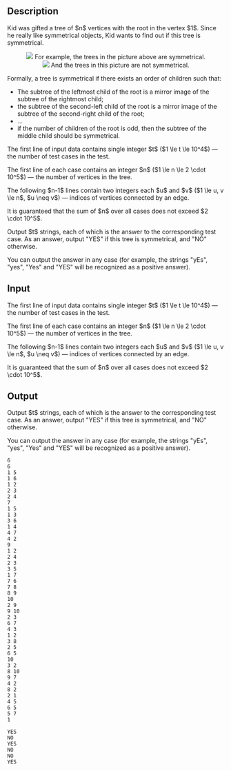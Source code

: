 ## Description

<div><p>Kid was gifted a tree of $n$ vertices with the root in the vertex $1$. Since he really like <span class="tex-font-style-it">symmetrical</span> objects, Kid wants to find out if this tree is <span class="tex-font-style-it">symmetrical</span>.</p><center> <img class="tex-graphics" src="file://fy0duK4b.png" style="max-width: 100.0%;max-height: 100.0%;"> <span class="tex-font-size-small">For example, the trees in the picture above are <span class="tex-font-style-it">symmetrical</span>.</span> </center><center> <img class="tex-graphics" src="file://6zlk92Es.png" style="max-width: 100.0%;max-height: 100.0%;"> <span class="tex-font-size-small">And the trees in this picture are not <span class="tex-font-style-it">symmetrical</span>.</span> </center><p>Formally, a tree is <span class="tex-font-style-it">symmetrical</span> if there exists an order of children such that:</p><ul> <li> The subtree of the leftmost child of the root is a mirror image of the subtree of the rightmost child; </li><li> the subtree of the second-left child of the root is a mirror image of the subtree of the second-right child of the root; </li><li> ... </li><li> if the number of children of the root is odd, then the subtree of the middle child should be <span class="tex-font-style-it">symmetrical</span>. </li></ul></div><div class="input-specification"><p>The first line of input data contains single integer $t$ ($1 \le t \le 10^4$)&nbsp;— the number of test cases in the test.</p><p>The first line of each case contains an integer $n$ ($1 \le n \le 2 \cdot 10^5$)&nbsp;— the number of vertices in the tree.</p><p>The following $n-1$ lines contain two integers each $u$ and $v$ ($1 \le u, v \le n$, $u \neq v$) — indices of vertices connected by an edge.</p><p>It is guaranteed that the sum of $n$ over all cases does not exceed $2 \cdot 10^5$.</p></div><div class="output-specification"><p>Output $t$ strings, each of which is the answer to the corresponding test case. As an answer, output "<span class="tex-font-style-tt">YES</span>" if this tree is <span class="tex-font-style-it">symmetrical</span>, and "<span class="tex-font-style-tt">NO</span>" otherwise.</p><p>You can output the answer in any case (for example, the strings "<span class="tex-font-style-tt">yEs</span>", "<span class="tex-font-style-tt">yes</span>", "<span class="tex-font-style-tt">Yes</span>" and "<span class="tex-font-style-tt">YES</span>" will be recognized as a positive answer).</p></div>

## Input

<p>The first line of input data contains single integer $t$ ($1 \le t \le 10^4$)&nbsp;— the number of test cases in the test.</p><p>The first line of each case contains an integer $n$ ($1 \le n \le 2 \cdot 10^5$)&nbsp;— the number of vertices in the tree.</p><p>The following $n-1$ lines contain two integers each $u$ and $v$ ($1 \le u, v \le n$, $u \neq v$) — indices of vertices connected by an edge.</p><p>It is guaranteed that the sum of $n$ over all cases does not exceed $2 \cdot 10^5$.</p>

## Output

<p>Output $t$ strings, each of which is the answer to the corresponding test case. As an answer, output "<span class="tex-font-style-tt">YES</span>" if this tree is <span class="tex-font-style-it">symmetrical</span>, and "<span class="tex-font-style-tt">NO</span>" otherwise.</p><p>You can output the answer in any case (for example, the strings "<span class="tex-font-style-tt">yEs</span>", "<span class="tex-font-style-tt">yes</span>", "<span class="tex-font-style-tt">Yes</span>" and "<span class="tex-font-style-tt">YES</span>" will be recognized as a positive answer).</p>





```input1|2,3,4,5,6,7,15,16,17,18,19,20,21,22,23,34,35,36,37,38,39,40,41,42,43
6
6
1 5
1 6
1 2
2 3
2 4
7
1 5
1 3
3 6
1 4
4 7
4 2
9
1 2
2 4
2 3
3 5
1 7
7 6
7 8
8 9
10
2 9
9 10
2 3
6 7
4 3
1 2
3 8
2 5
6 5
10
3 2
8 10
9 7
4 2
8 2
2 1
4 5
6 5
5 7
1
```




```output1
YES
NO
YES
NO
NO
YES
```


